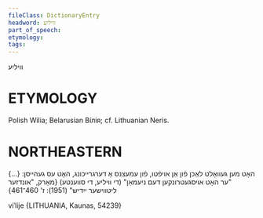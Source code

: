 ```yaml
---
fileClass: DictionaryEntry
headword: וויליִע
part_of_speech: 
etymology: 
tags: 
---
```

וויליִע

ETYMOLOGY
===========
Polish Wilia; Belarusian Ві́лія; cf. Lithuanian Neris. 

NORTHEASTERN
==============

האָט מען געוואָלט לאַכן פֿון אַן אויפֿטו, פֿון עמעצנס אַ דערגרייכונג, האָט עס געהייסן: {...} "ער האָט אויסגעטרונקען דעם ניעמאַן" (די וויליע, די סווענטע)
{מאַרק, "אונדזער ליטווישער ייִדיש" (1951): ז' 460־461}

viˈlije {LITHUANIA, Kaunas, 54239}
